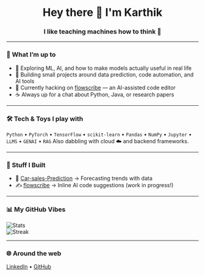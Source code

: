 <h1 align="center">Hey there 👋 I'm Karthik</h1>
<h3 align="center">I like teaching machines how to think 🤖</h3>

---

### 🌟 What I’m up to
- 🧠 Exploring ML, AI, and how to make models actually useful in real life  
- 🔨 Building small projects around data prediction, code automation, and AI tools  
- 🚀 Currently hacking on [flowscribe](https://github.com/KarthikChimkode/flowscribe) — an AI-assisted code editor  
- ☕ Always up for a chat about Python, Java, or research papers  

---

### 🛠️ Tech & Toys I play with
`Python` • `PyTorch` • `TensorFlow` • `scikit-learn` • `Pandas` • `NumPy` • `Jupyter` • `LLMS` • `GENAI` • `RAG`
Also dabbling with cloud ☁️ and backend frameworks.  

---

### 🔬 Stuff I Built
- 🚗 [Car-sales-Prediction](https://github.com/KarthikChimkode/Car-sales-Prediciton) → Forecasting trends with data  
- ✍️ [flowscribe](https://github.com/KarthikChimkode/flowscribe) → Inline AI code suggestions (work in progress!)  

---

### 📊 My GitHub Vibes
![Stats](https://github-readme-stats.vercel.app/api?username=KarthikChimkode&show_icons=true&theme=radical)  
![Streak](https://github-readme-streak-stats.herokuapp.com/?user=KarthikChimkode&theme=dark)  

---

### 🌐 Around the web
[LinkedIn](https://www.linkedin.com/in/karthik-chimkode-794389220) • [GitHub](https://github.com/KarthikChimkode)  

